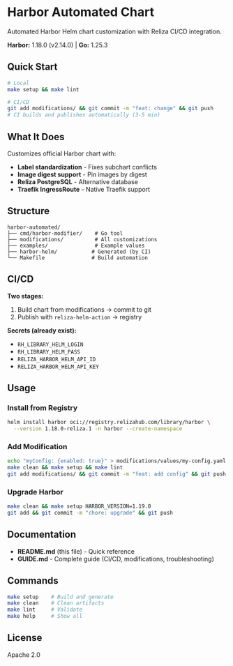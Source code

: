 # Harbor Automated Chart

Automated Harbor Helm chart customization with Reliza CI/CD integration.

**Harbor:** 1.18.0 (v2.14.0) | **Go:** 1.25.3

## Quick Start

```bash
# Local
make setup && make lint

# CI/CD
git add modifications/ && git commit -m "feat: change" && git push
# CI builds and publishes automatically (3-5 min)
```

## What It Does

Customizes official Harbor chart with:
- **Label standardization** - Fixes subchart conflicts
- **Image digest support** - Pin images by digest
- **Reliza PostgreSQL** - Alternative database
- **Traefik IngressRoute** - Native Traefik support

## Structure

```
harbor-automated/
├── cmd/harbor-modifier/    # Go tool
├── modifications/          # All customizations
├── examples/               # Example values
├── harbor-helm/           # Generated (by CI)
└── Makefile               # Build automation
```

## CI/CD

**Two stages:**
1. Build chart from modifications → commit to git
2. Publish with `reliza-helm-action` → registry

**Secrets (already exist):**
- `RH_LIBRARY_HELM_LOGIN`
- `RH_LIBRARY_HELM_PASS`
- `RELIZA_HARBOR_HELM_API_ID`
- `RELIZA_HARBOR_HELM_API_KEY`

## Usage

### Install from Registry
```bash
helm install harbor oci://registry.relizahub.com/library/harbor \
  --version 1.18.0-reliza.1 -n harbor --create-namespace
```

### Add Modification
```bash
echo "myConfig: {enabled: true}" > modifications/values/my-config.yaml
make clean && make setup && make lint
git add modifications/ && git commit -m "feat: add config" && git push
```

### Upgrade Harbor
```bash
make clean && make setup HARBOR_VERSION=1.19.0
git add && git commit -m "chore: upgrade" && git push
```

## Documentation

- **README.md** (this file) - Quick reference
- **GUIDE.md** - Complete guide (CI/CD, modifications, troubleshooting)

## Commands

```bash
make setup    # Build and generate
make clean    # Clean artifacts
make lint     # Validate
make help     # Show all
```

## License

Apache 2.0
